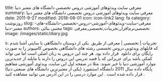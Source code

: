 title: معرفی سایت  ویدئوهای آموزشی دروس تخصصی دانشگاه های معتبر دنیا
summary: معرفی سایت  ویدئوهای آموزشی دروس تخصصی دانشگاه های معتبر دنیا
date: 2011-9-27
modified: 2018-08-01
icon:  icon-link2
lang: fa
category: روزنوشت
slug: معرفی-سایت-ویدئوهای-آموزشی-دروس-تخصصی-دانشگاه-های-معتبر-دنیا
authors: مجتبی بنائی
tags: تخصصی‌نرم‌افزار,تجربیات,تخصصی,معرفی
image: /images/static/diary.jpg

s: تجربیات | تخصصی | معرفی  از طریق  یکی از دوستان دانشگاهی با سایتی آشنا شدم که فایلهای ویدئویی دروس تخصصی رشته های دانشگاهی بخصوص کامپیوتر را به صورت رایگان برای دانلود  قرار داده بود. هر چند این دروس به زبان اصلی است اما می تواند کمکی باشد برای عزیزانی که یا قصد تدریس این دروس را دارند یا مایلند از جدیدترین موارد آموزشی دنیا با خبر شوند.    مثلا در صفحه اول این سایت، ویدئوی آموزشی مفاهیم پایگاه داده سال 2011 دانشگاه استنفورد (یکی از معتبرترین دانشگاه های صنعتی دنیا) قرار داده شده است .  این موارد درسی را در این  آدرس می توانید مشاهده کنید .
